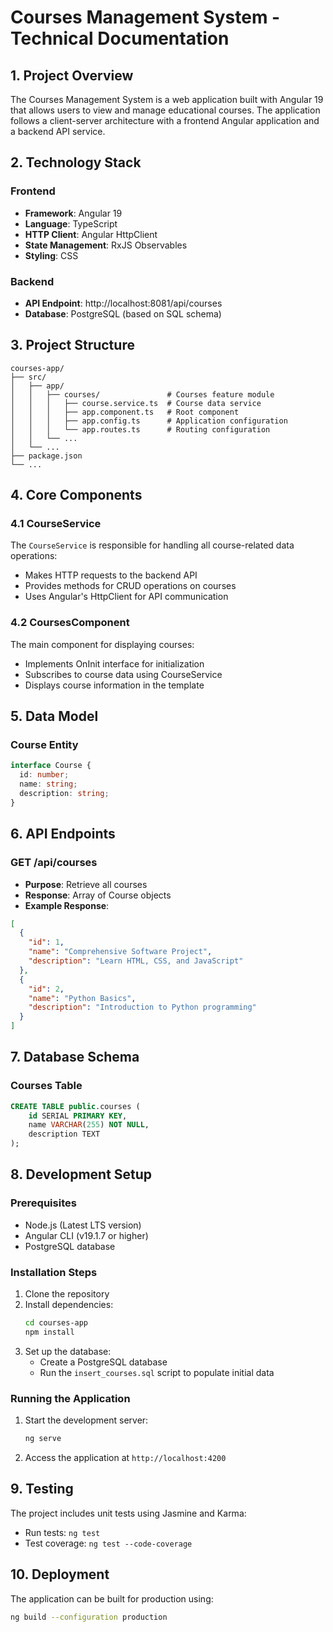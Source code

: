 # Courses Management System - Technical Documentation

## 1. Project Overview
The Courses Management System is a web application built with Angular 19 that allows users to view and manage educational courses. The application follows a client-server architecture with a frontend Angular application and a backend API service.

## 2. Technology Stack

### Frontend
- **Framework**: Angular 19
- **Language**: TypeScript
- **HTTP Client**: Angular HttpClient
- **State Management**: RxJS Observables
- **Styling**: CSS

### Backend
- **API Endpoint**: http://localhost:8081/api/courses
- **Database**: PostgreSQL (based on SQL schema)

## 3. Project Structure

```
courses-app/
├── src/
│   ├── app/
│   │   ├── courses/               # Courses feature module
│   │   │   ├── course.service.ts  # Course data service 
│   │   │   ├── app.component.ts   # Root component 
│   │   │   ├── app.config.ts      # Application configuration
│   │   │   └── app.routes.ts      # Routing configuration
│   │   └── ...
│   └── ...
├── package.json
└── ...
```

## 4. Core Components

### 4.1 CourseService
The `CourseService` is responsible for handling all course-related data operations:
- Makes HTTP requests to the backend API
- Provides methods for CRUD operations on courses
- Uses Angular's HttpClient for API communication

### 4.2 CoursesComponent
The main component for displaying courses:
- Implements OnInit interface for initialization
- Subscribes to course data using CourseService
- Displays course information in the template

## 5. Data Model

### Course Entity
```typescript
interface Course {
  id: number;
  name: string;
  description: string;
}
```

## 6. API Endpoints

### GET /api/courses
- **Purpose**: Retrieve all courses
- **Response**: Array of Course objects
- **Example Response**:
```json
[
  {
    "id": 1,
    "name": "Comprehensive Software Project",
    "description": "Learn HTML, CSS, and JavaScript"
  },
  {
    "id": 2,
    "name": "Python Basics",
    "description": "Introduction to Python programming"
  }
]
```

## 7. Database Schema

### Courses Table
```sql
CREATE TABLE public.courses (
    id SERIAL PRIMARY KEY,
    name VARCHAR(255) NOT NULL,
    description TEXT
);
```

## 8. Development Setup

### Prerequisites
- Node.js (Latest LTS version)
- Angular CLI (v19.1.7 or higher)
- PostgreSQL database

### Installation Steps
1. Clone the repository
2. Install dependencies:
   ```bash
   cd courses-app
   npm install
   ```
3. Set up the database:
   - Create a PostgreSQL database
   - Run the `insert_courses.sql` script to populate initial data

### Running the Application
1. Start the development server:
   ```bash
   ng serve
   ```
2. Access the application at `http://localhost:4200`

## 9. Testing
The project includes unit tests using Jasmine and Karma:
- Run tests: `ng test`
- Test coverage: `ng test --code-coverage`

## 10. Deployment
The application can be built for production using:
```bash
ng build --configuration production
```
